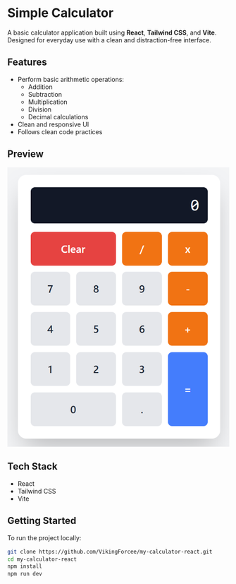 # Simple Calculator

A basic calculator application built using **React**, **Tailwind CSS**, and **Vite**.  
Designed for everyday use with a clean and distraction-free interface.

## Features

- Perform basic arithmetic operations:
  - Addition
  - Subtraction
  - Multiplication
  - Division
  - Decimal calculations
- Clean and responsive UI
- Follows clean code practices

## Preview

![Calculator Preview](public/image.png)

## Tech Stack

- React
- Tailwind CSS
- Vite

## Getting Started

To run the project locally:

```bash
git clone https://github.com/VikingForcee/my-calculator-react.git
cd my-calculator-react
npm install
npm run dev
